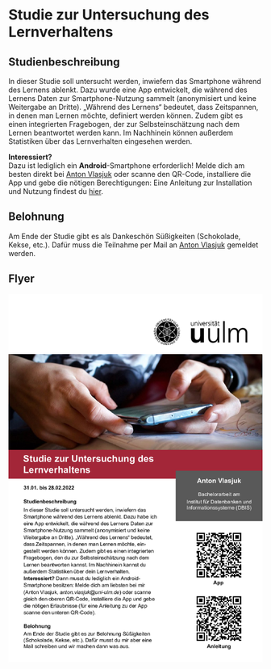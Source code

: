 # Studie zur Untersuchung des Lernverhaltens

## Studienbeschreibung

In dieser Studie soll untersucht werden, inwiefern das Smartphone während des Lernens ablenkt. Dazu wurde eine App entwickelt, die während des Lernens Daten zur Smartphone-Nutzung sammelt (anonymisiert und keine Weitergabe an Dritte). „Während des Lernens“ bedeutet, dass Zeitspannen, in denen man Lernen möchte, definiert werden können. Zudem gibt es einen integrierten Fragebogen, der zur Selbsteinschätzung nach dem Lernen beantwortet werden kann. Im Nachhinein können außerdem Statistiken über das Lernverhalten eingesehen werden. 

**Interessiert?**\
Dazu ist lediglich ein **Android**-Smartphone erforderlich! Melde dich am besten direkt bei [Anton Vlasjuk](mailto:anton.vlasjuk@uni-ulm.de) oder scanne den QR-Code, installiere die App und gebe die nötigen Berechtigungen: Eine Anleitung zur Installation und Nutzung findest du [hier](tutorial/README.md).



## Belohnung

Am Ende der Studie gibt es als Dankeschön Süßigkeiten (Schokolade, Kekse, etc.). Dafür muss die Teilnahme per Mail an [Anton Vlasjuk](mailto:anton.vlasjuk@uni-ulm.de) gemeldet werden.


## Flyer

![Fyler](flyer.png)
